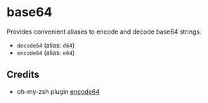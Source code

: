 base64
=======

Provides convenient aliases to encode and decode base64 strings.

- `decode64` (alias: `d64`)
- `encode64` (alias: `e64`)

Credits
-------

- oh-my-zsh plugin [encode64](https://github.com/robbyrussell/oh-my-zsh/blob/master/plugins/encode64/)

